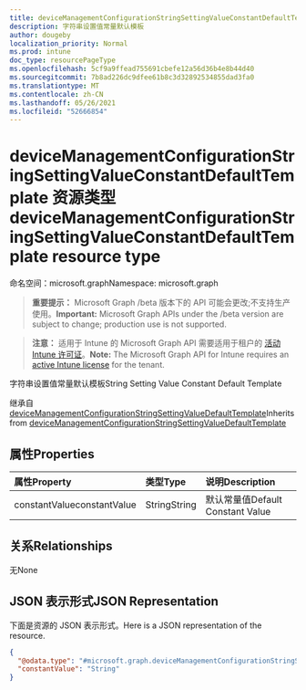```yaml
---
title: deviceManagementConfigurationStringSettingValueConstantDefaultTemplate 资源类型
description: 字符串设置值常量默认模板
author: dougeby
localization_priority: Normal
ms.prod: intune
doc_type: resourcePageType
ms.openlocfilehash: 5cf9a9ffead755691cbefe12a56d36b4e8b44d40
ms.sourcegitcommit: 7b8ad226dc9dfee61b8c3d32892534855dad3fa0
ms.translationtype: MT
ms.contentlocale: zh-CN
ms.lasthandoff: 05/26/2021
ms.locfileid: "52666854"
---
```

# <a name="devicemanagementconfigurationstringsettingvalueconstantdefaulttemplate-resource-type"></a><span data-ttu-id="d4c2e-103">deviceManagementConfigurationStringSettingValueConstantDefaultTemplate 资源类型</span><span class="sxs-lookup"><span data-stu-id="d4c2e-103">deviceManagementConfigurationStringSettingValueConstantDefaultTemplate resource type</span></span>

<span data-ttu-id="d4c2e-104">命名空间：microsoft.graph</span><span class="sxs-lookup"><span data-stu-id="d4c2e-104">Namespace: microsoft.graph</span></span>

> <span data-ttu-id="d4c2e-105">**重要提示：** Microsoft Graph /beta 版本下的 API 可能会更改;不支持生产使用。</span><span class="sxs-lookup"><span data-stu-id="d4c2e-105">**Important:** Microsoft Graph APIs under the /beta version are subject to change; production use is not supported.</span></span>

> <span data-ttu-id="d4c2e-106">**注意：** 适用于 Intune 的 Microsoft Graph API 需要适用于租户的 [活动 Intune 许可证](https://go.microsoft.com/fwlink/?linkid=839381)。</span><span class="sxs-lookup"><span data-stu-id="d4c2e-106">**Note:** The Microsoft Graph API for Intune requires an [active Intune license](https://go.microsoft.com/fwlink/?linkid=839381) for the tenant.</span></span>

<span data-ttu-id="d4c2e-107">字符串设置值常量默认模板</span><span class="sxs-lookup"><span data-stu-id="d4c2e-107">String Setting Value Constant Default Template</span></span>


<span data-ttu-id="d4c2e-108">继承自 [deviceManagementConfigurationStringSettingValueDefaultTemplate](../resources/intune-deviceconfigv2-devicemanagementconfigurationstringsettingvaluedefaulttemplate.md)</span><span class="sxs-lookup"><span data-stu-id="d4c2e-108">Inherits from [deviceManagementConfigurationStringSettingValueDefaultTemplate](../resources/intune-deviceconfigv2-devicemanagementconfigurationstringsettingvaluedefaulttemplate.md)</span></span>

## <a name="properties"></a><span data-ttu-id="d4c2e-109">属性</span><span class="sxs-lookup"><span data-stu-id="d4c2e-109">Properties</span></span>
|<span data-ttu-id="d4c2e-110">属性</span><span class="sxs-lookup"><span data-stu-id="d4c2e-110">Property</span></span>|<span data-ttu-id="d4c2e-111">类型</span><span class="sxs-lookup"><span data-stu-id="d4c2e-111">Type</span></span>|<span data-ttu-id="d4c2e-112">说明</span><span class="sxs-lookup"><span data-stu-id="d4c2e-112">Description</span></span>|
|:---|:---|:---|
|<span data-ttu-id="d4c2e-113">constantValue</span><span class="sxs-lookup"><span data-stu-id="d4c2e-113">constantValue</span></span>|<span data-ttu-id="d4c2e-114">String</span><span class="sxs-lookup"><span data-stu-id="d4c2e-114">String</span></span>|<span data-ttu-id="d4c2e-115">默认常量值</span><span class="sxs-lookup"><span data-stu-id="d4c2e-115">Default Constant Value</span></span>|

## <a name="relationships"></a><span data-ttu-id="d4c2e-116">关系</span><span class="sxs-lookup"><span data-stu-id="d4c2e-116">Relationships</span></span>
<span data-ttu-id="d4c2e-117">无</span><span class="sxs-lookup"><span data-stu-id="d4c2e-117">None</span></span>

## <a name="json-representation"></a><span data-ttu-id="d4c2e-118">JSON 表示形式</span><span class="sxs-lookup"><span data-stu-id="d4c2e-118">JSON Representation</span></span>
<span data-ttu-id="d4c2e-119">下面是资源的 JSON 表示形式。</span><span class="sxs-lookup"><span data-stu-id="d4c2e-119">Here is a JSON representation of the resource.</span></span>
<!-- {
  "blockType": "resource",
  "@odata.type": "microsoft.graph.deviceManagementConfigurationStringSettingValueConstantDefaultTemplate"
}
-->
``` json
{
  "@odata.type": "#microsoft.graph.deviceManagementConfigurationStringSettingValueConstantDefaultTemplate",
  "constantValue": "String"
}
```




